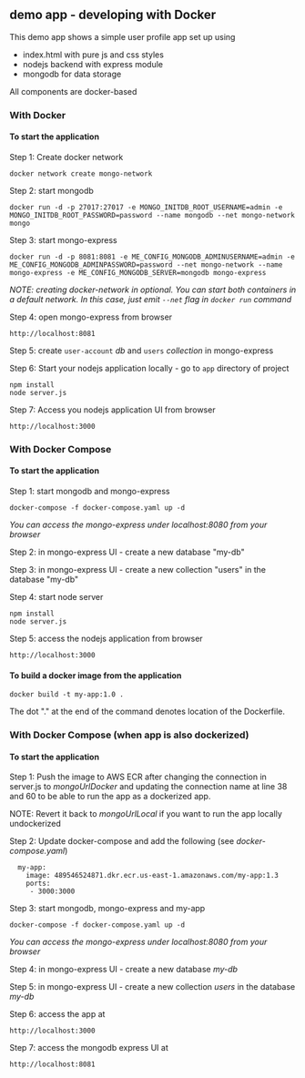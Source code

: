 ## demo app - developing with Docker

This demo app shows a simple user profile app set up using 
- index.html with pure js and css styles
- nodejs backend with express module
- mongodb for data storage

All components are docker-based

### With Docker

#### To start the application

Step 1: Create docker network

    docker network create mongo-network 

Step 2: start mongodb 

    docker run -d -p 27017:27017 -e MONGO_INITDB_ROOT_USERNAME=admin -e MONGO_INITDB_ROOT_PASSWORD=password --name mongodb --net mongo-network mongo    

Step 3: start mongo-express
    
    docker run -d -p 8081:8081 -e ME_CONFIG_MONGODB_ADMINUSERNAME=admin -e ME_CONFIG_MONGODB_ADMINPASSWORD=password --net mongo-network --name mongo-express -e ME_CONFIG_MONGODB_SERVER=mongodb mongo-express   

_NOTE: creating docker-network in optional. You can start both containers in a default network. In this case, just emit `--net` flag in `docker run` command_

Step 4: open mongo-express from browser

    http://localhost:8081

Step 5: create `user-account` _db_ and `users` _collection_ in mongo-express

Step 6: Start your nodejs application locally - go to `app` directory of project 

    npm install 
    node server.js
    
Step 7: Access you nodejs application UI from browser

    http://localhost:3000

### With Docker Compose

#### To start the application

Step 1: start mongodb and mongo-express

    docker-compose -f docker-compose.yaml up -d
    
_You can access the mongo-express under localhost:8080 from your browser_
    
Step 2: in mongo-express UI - create a new database "my-db"

Step 3: in mongo-express UI - create a new collection "users" in the database "my-db"       
    
Step 4: start node server 

    npm install
    node server.js
    
Step 5: access the nodejs application from browser 

    http://localhost:3000

#### To build a docker image from the application

    docker build -t my-app:1.0 .       
    
The dot "." at the end of the command denotes location of the Dockerfile.

### With Docker Compose (when app is also dockerized)

#### To start the application

Step 1: Push the image to AWS ECR after changing the connection in server.js to _mongoUrlDocker_
and updating the connection name at line 38 and 60 to be able to run the
app as a dockerized app.

NOTE: Revert it back to _mongoUrlLocal_ if you want to run the app locally undockerized 

Step 2: Update docker-compose and add the following (see _docker-compose.yaml_)

      my-app:
        image: 489546524871.dkr.ecr.us-east-1.amazonaws.com/my-app:1.3
        ports:
         - 3000:3000

Step 3: start mongodb, mongo-express and my-app

    docker-compose -f docker-compose.yaml up -d

_You can access the mongo-express under localhost:8080 from your browser_

Step 4: in mongo-express UI - create a new database _my-db_

Step 5: in mongo-express UI - create a new collection _users_ in the database _my-db_

Step 6: access the app at

    http://localhost:3000

Step 7: access the mongodb express UI at

    http://localhost:8081